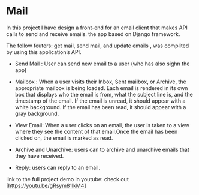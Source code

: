 # Mail
In this project I have design a front-end for an email client that makes API calls to send and receive emails.
the app based on Django framework.

The follow feuters: get mail, send mail, and update emails , was complited by using this application’s API.

* Send Mail : User can send new email to a user (who has also sighn the app)
* Mailbox :  When a user visits their Inbox, Sent mailbox, or Archive,  the appropriate mailbox is being loaded.
Each email is rendered in its own box that displays who the email is from, what the subject line is, and the timestamp of the email. If the email is unread, it should appear with a white background. If the email has been read, it should appear with a gray background.

* View Email: When a user clicks on an email, the user is taken to a view where they see the content of that email.Once the email has been clicked on,  the email is marked as read.

* Archive and Unarchive:  users can to archive and unarchive emails that they have received.
* Reply: users can reply to an email.


link to the full project demo in youtube: check out [https://youtu.be/gRsym81lkM4]
